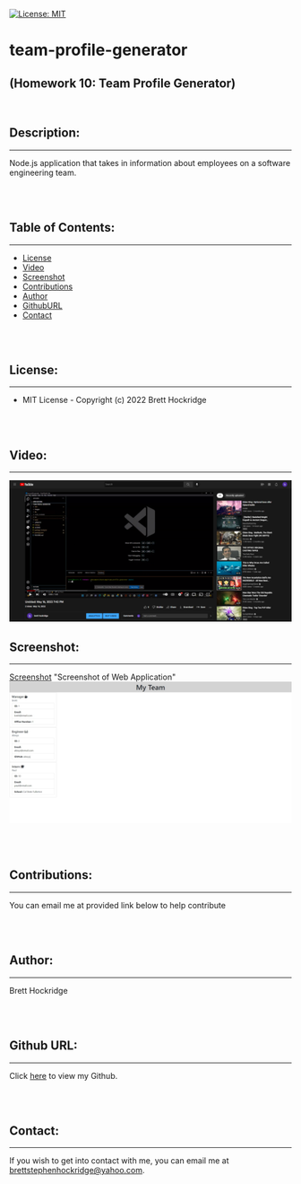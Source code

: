 [![License: MIT](https://img.shields.io/badge/License-MIT-blue.svg)](https://opensource.org/licenses/MIT)
# team-profile-generator

## (Homework 10: Team Profile Generator)



<br>

## Description: 
---
Node.js application that takes in information about employees on a software engineering team.

<br>
<br>

## Table of Contents:
---
* [License](#license)
* [Video](#Video)
* [Screenshot](#Screenshot)
* [Contributions](#contributions)
* [Author](#author)
* [GithubURL](#githuburl)
* [Contact](#contact)

<br>
<br>

## License:
---
- MIT License - Copyright (c) 2022 Brett Hockridge

<br>
<br>

## Video:
---
[![Video-Link](images/youtube-screenshot.png)](https://www.youtube.com/watch?v=F9wB_39rgXo&t=5s)

## Screenshot:
---
[Screenshot](images/team-screenshot.jpeg) "Screenshot of Web Application"
<img src="./images/team-screenshot.jpeg">

<br>
<br>

## Contributions:
---
You can email me at provided link below to help contribute

<br>
<br>

## Author:
---
Brett Hockridge

<br>
<br>

## Github URL:
---
Click <a href="https://github.com/BroBrett">here</a> to view my Github.

<br>
<br>

## Contact:
---
If you wish to get into contact with me, you can email me at <a href="mailto:brettstephenhockridge@yahoo.com">brettstephenhockridge@yahoo.com.</a>